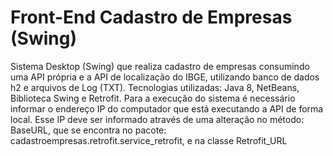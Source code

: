 # Front-End Cadastro de Empresas (Swing)

Sistema Desktop (Swing) que realiza cadastro de empresas consumindo uma API própria e a API de localização do IBGE, utilizando banco de dados h2 e arquivos de Log (TXT).
Tecnologias utilizadas: Java 8, NetBeans, Biblioteca Swing e Retrofit.
Para a execução do sistema é necessário informar o endereço IP do computador que está executando a API de forma local. Esse IP deve ser informado através de uma alteração no método: BaseURL, que se encontra no pacote: cadastroempresas.retrofit.service_retrofit, e na classe Retrofit_URL
